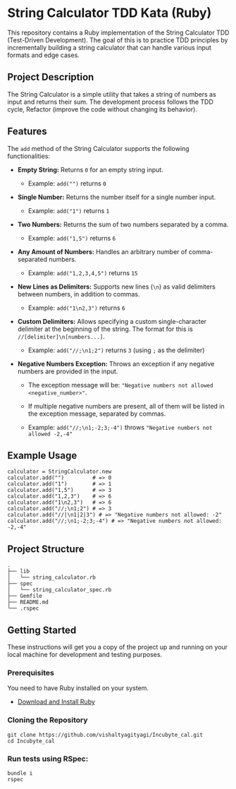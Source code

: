 # String Calculator TDD Kata (Ruby)

This repository contains a Ruby implementation of the String Calculator TDD (Test-Driven Development). The goal of this is to practice TDD principles by incrementally building a string calculator that can handle various input formats and edge cases.

## Project Description

The String Calculator is a simple utility that takes a string of numbers as input and returns their sum. The development process follows the TDD cycle, Refactor (improve the code without changing its behavior).

## Features

The `add` method of the String Calculator supports the following functionalities:

* **Empty String:** Returns `0` for an empty string input.

    * Example: `add("")` returns `0`

* **Single Number:** Returns the number itself for a single number input.

    * Example: `add("1")` returns `1`

* **Two Numbers:** Returns the sum of two numbers separated by a comma.

    * Example: `add("1,5")` returns `6`

* **Any Amount of Numbers:** Handles an arbitrary number of comma-separated numbers.

    * Example: `add("1,2,3,4,5")` returns `15`

* **New Lines as Delimiters:** Supports new lines (`\n`) as valid delimiters between numbers, in addition to commas.

    * Example: `add("1\n2,3")` returns `6`

* **Custom Delimiters:** Allows specifying a custom single-character delimiter at the beginning of the string. The format for this is `//[delimiter]\n[numbers...]`.

    * Example: `add("//;\n1;2")` returns `3` (using `;` as the delimiter)

* **Negative Numbers Exception:** Throws an exception if any negative numbers are provided in the input.

    * The exception message will be: `"Negative numbers not allowed <negative_number>"`.

    * If multiple negative numbers are present, all of them will be listed in the exception message, separated by commas.

    * Example: `add("//;\n1;-2;3;-4")` throws `"Negative numbers not allowed -2,-4"`
  
## Example Usage 
    calculator = StringCalculator.new
    calculator.add("")         # => 0
    calculator.add("1")        # => 1
    calculator.add("1,5")      # => 3
    calculator.add("1,2,3")    # => 6
    calculator.add("1\n2,3")   # => 6
    calculator.add("//;\n1;2") # => 3
    calculator.add("//|\n1|2|3") # => "Negative numbers not allowed: -2"
    calculator.add("//;\n1;-2;3;-4") # => "Negative numbers not allowed: -2,-4"
## Project Structure
    .
    ├── lib
    │   └── string_calculator.rb
    ├── spec
    │   └── string_calculator_spec.rb
    ├── Gemfile
    ├── README.md
    └── .rspec


## Getting Started

These instructions will get you a copy of the project up and running on your local machine for development and testing purposes.

### Prerequisites

You need to have Ruby installed on your system.

* [Download and Install Ruby](https://www.ruby-lang.org/en/documentation/installation/)

### Cloning the Repository
    git clone https://github.com/vishaltyagityagi/Incubyte_cal.git
    cd Incubyte_cal
### Run tests using RSpec:

    bundle i
    rspec


